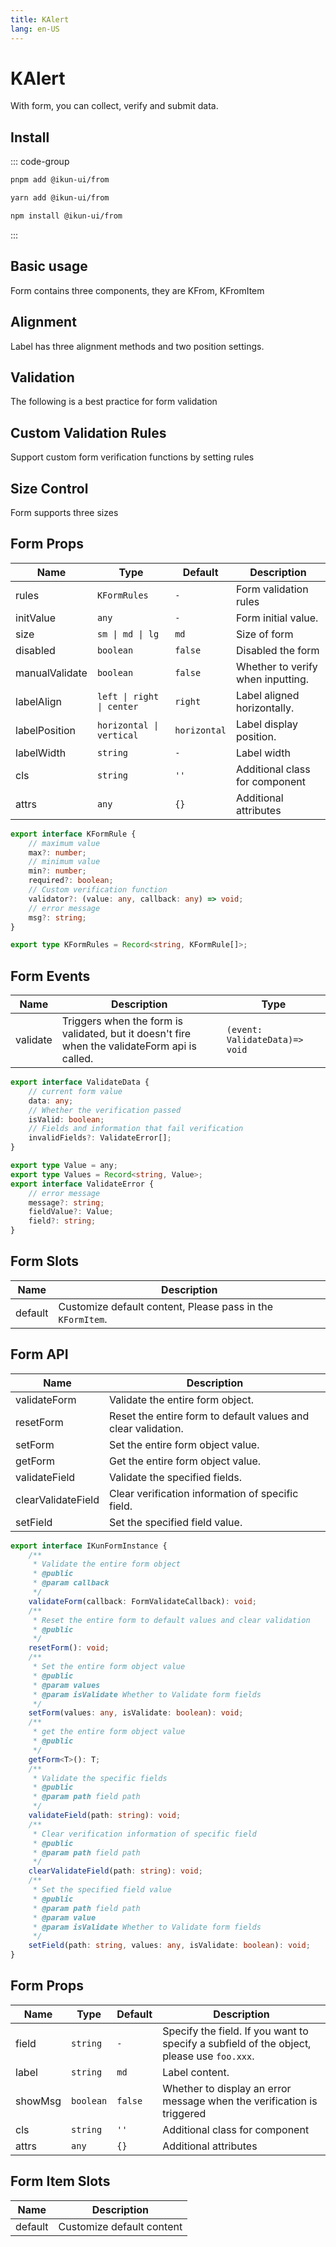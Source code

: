 ```yaml
---
title: KAlert
lang: en-US
---
```


# KAlert

With form, you can collect, verify and submit data.

## Install

::: code-group

```bash [pnpm]
pnpm add @ikun-ui/from
```

```bash [yarn]
yarn add @ikun-ui/from
```

```bash [npm]
npm install @ikun-ui/from
```

:::

## Basic usage

Form contains three components, they are KFrom, KFromItem

<demo src="form/basic.svelte"  github='Form'></demo>

## Alignment

Label has three alignment methods and two position settings.

<demo src="form/align.svelte" github='Form'></demo>

## Validation

The following is a best practice for form validation

<demo src="form/validation.svelte" github='Form'></demo>

## Custom Validation Rules

Support custom form verification functions by setting rules

<demo src="form/custom-rules.svelte" github='Form'></demo>

## Size Control

Form supports three sizes

<demo src="form/size.svelte" github='Form'></demo>

## Form Props

| Name           | Type                      | Default      | Description                       |
| -------------- | ------------------------- | ------------ | --------------------------------- |
| rules          | `KFormRules`              | `-`          | Form validation rules             |
| initValue      | `any`                     | `-`          | Form initial value.               |
| size           | `sm \| md \| lg`          | `md`         | Size of form                      |
| disabled       | `boolean`                 | `false`      | Disabled the form                 |
| manualValidate | `boolean`                 | `false`      | Whether to verify when inputting. |
| labelAlign     | `left \| right \| center` | `right`      | Label aligned horizontally.       |
| labelPosition  | `horizontal \| vertical ` | `horizontal` | Label display position.           |
| labelWidth     | `string`                  | `-`          | Label width                       |
| cls            | `string`                  | `''`         | Additional class for component    |
| attrs          | `any`                     | `{}`         | Additional attributes             |

```typescript
export interface KFormRule {
	// maximum value
	max?: number;
	// minimum value
	min?: number;
	required?: boolean;
	// Custom verification function
	validator?: (value: any, callback: any) => void;
	// error message
	msg?: string;
}

export type KFormRules = Record<string, KFormRule[]>;
```

## Form Events

| Name     | Description                                                                                   | Type                           |
| -------- | --------------------------------------------------------------------------------------------- | ------------------------------ |
| validate | Triggers when the form is validated, but it doesn't fire when the validateForm api is called. | `(event: ValidateData)=> void` |

```typescript
export interface ValidateData {
	// current form value
	data: any;
	// Whether the verification passed
	isValid: boolean;
	// Fields and information that fail verification
	invalidFields?: ValidateError[];
}

export type Value = any;
export type Values = Record<string, Value>;
export interface ValidateError {
	// error message
	message?: string;
	fieldValue?: Value;
	field?: string;
}
```

## Form Slots

| Name    | Description                                                |
| ------- | ---------------------------------------------------------- |
| default | Customize default content, Please pass in the `KFormItem`. |

## Form API

| Name               | Description                                                   |
| ------------------ | ------------------------------------------------------------- |
| validateForm       | Validate the entire form object.                              |
| resetForm          | Reset the entire form to default values and clear validation. |
| setForm            | Set the entire form object value.                             |
| getForm            | Get the entire form object value.                             |
| validateField      | Validate the specified fields.                                |
| clearValidateField | Clear verification information of specific field.             |
| setField           | Set the specified field value.                                |

```typescript
export interface IKunFormInstance {
	/**
	 * Validate the entire form object
	 * @public
	 * @param callback
	 */
	validateForm(callback: FormValidateCallback): void;
	/**
	 * Reset the entire form to default values and clear validation
	 * @public
	 */
	resetForm(): void;
	/**
	 * Set the entire form object value
	 * @public
	 * @param values
	 * @param isValidate Whether to Validate form fields
	 */
	setForm(values: any, isValidate: boolean): void;
	/**
	 * get the entire form object value
	 * @public
	 */
	getForm<T>(): T;
	/**
	 * Validate the specific fields
	 * @public
	 * @param path field path
	 */
	validateField(path: string): void;
	/**
	 * Clear verification information of specific field
	 * @public
	 * @param path field path
	 */
	clearValidateField(path: string): void;
	/**
	 * Set the specified field value
	 * @public
	 * @param path field path
	 * @param value
	 * @param isValidate Whether to Validate form fields
	 */
	setField(path: string, values: any, isValidate: boolean): void;
}
```

## Form Props

| Name    | Type      | Default | Description                                                                               |
| ------- | --------- | ------- | ----------------------------------------------------------------------------------------- |
| field   | `string`  | `-`     | Specify the field. If you want to specify a subfield of the object, please use `foo.xxx`. |
| label   | `string`  | `md`    | Label content.                                                                            |
| showMsg | `boolean` | `false` | Whether to display an error message when the verification is triggered                    |
| cls     | `string`  | `''`    | Additional class for component                                                            |
| attrs   | `any`     | `{}`    | Additional attributes                                                                     |

## Form Item Slots

| Name    | Description               |
| ------- | ------------------------- |
| default | Customize default content |
